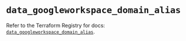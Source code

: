 # `data_googleworkspace_domain_alias`

Refer to the Terraform Registry for docs: [`data_googleworkspace_domain_alias`](https://registry.terraform.io/providers/samuzad/googleworkspace/0.11.0/docs/data-sources/domain_alias).
